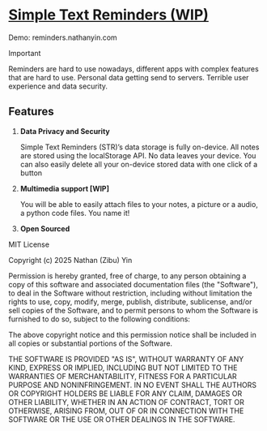 # [Simple Text Reminders (WIP)](reminders.nathanyin.com)

Demo: reminders.nathanyin.com
>[!IMPORTANT]  
> Reminders are hard to use nowadays, different apps with complex features that are hard to use. Personal data getting send to servers. Terrible user experience and data security.


## Features

1. **Data Privacy and Security**
    
    Simple Text Reminders (STR)’s data storage is fully on-device. All notes are stored using the localStorage API. No data leaves your device. You can also easily delete all your on-device stored data with one click of a button
    


2. **Multimedia support [WIP]**
    
    You will be able to easily attach files to your notes, a picture or a audio, a python code files. You name it!
    
3. **Open Sourced**

MIT License

Copyright (c) 2025 Nathan (Zibu) Yin

Permission is hereby granted, free of charge, to any person obtaining a copy
of this software and associated documentation files (the "Software"), to deal
in the Software without restriction, including without limitation the rights
to use, copy, modify, merge, publish, distribute, sublicense, and/or sell
copies of the Software, and to permit persons to whom the Software is
furnished to do so, subject to the following conditions:

The above copyright notice and this permission notice shall be included in all
copies or substantial portions of the Software.

THE SOFTWARE IS PROVIDED "AS IS", WITHOUT WARRANTY OF ANY KIND, EXPRESS OR
IMPLIED, INCLUDING BUT NOT LIMITED TO THE WARRANTIES OF MERCHANTABILITY,
FITNESS FOR A PARTICULAR PURPOSE AND NONINFRINGEMENT. IN NO EVENT SHALL THE
AUTHORS OR COPYRIGHT HOLDERS BE LIABLE FOR ANY CLAIM, DAMAGES OR OTHER
LIABILITY, WHETHER IN AN ACTION OF CONTRACT, TORT OR OTHERWISE, ARISING FROM,
OUT OF OR IN CONNECTION WITH THE SOFTWARE OR THE USE OR OTHER DEALINGS IN THE
SOFTWARE.
